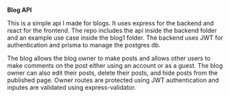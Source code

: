 **Blog API**

This is a simple api I made for blogs. It uses express for the backend and react for the frontend.  The repo includes the api inside the backend folder and an example use case inside the blog1 folder. The backend uses JWT for authentication and prisma to manage the postgres db. 

The blog allows the blog owner to make posts and allows other users to make comments on the post either using an account or as a guest. The blog owner can also edit their posts, delete their posts, and hide posts from the published page. Owner routes are protected using JWT authentication and inputes are validated using express-validator. 
